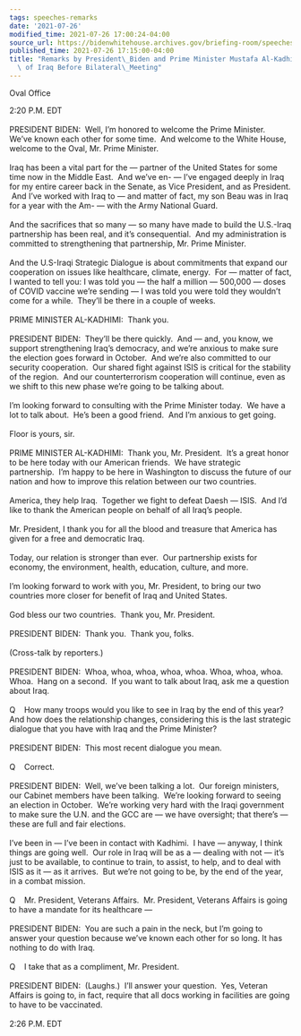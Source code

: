 ```yaml
---
tags: speeches-remarks
date: '2021-07-26'
modified_time: 2021-07-26 17:00:24-04:00
source_url: https://bidenwhitehouse.archives.gov/briefing-room/speeches-remarks/2021/07/26/remarks-by-president-biden-and-prime-minister-mustafa-al-kadhimi-of-the-republic-of-iraq-before-bilateral-meeting/
published_time: 2021-07-26 17:15:00-04:00
title: "Remarks by President\_Biden and Prime Minister Mustafa Al-Kadhimi of the Republic\
  \ of Iraq Before Bilateral\_Meeting"
---
```

 
Oval Office

2:20 P.M. EDT  
   
PRESIDENT BIDEN:  Well, I’m honored to welcome the Prime Minister. 
We’ve known each other for some time.  And welcome to the White House,
welcome to the Oval, Mr. Prime Minister.   
   
Iraq has been a vital part for the — partner of the United States for
some time now in the Middle East.  And we’ve en- — I’ve engaged deeply
in Iraq for my entire career back in the Senate, as Vice President, and
as President.  And I’ve worked with Iraq to — and matter of fact, my son
Beau was in Iraq for a year with the Am- — with the Army National
Guard.   
   
And the sacrifices that so many — so many have made to build the
U.S.-Iraq partnership has been real, and it’s consequential.  And my
administration is committed to strengthening that partnership, Mr. Prime
Minister.  
   
And the U.S-Iraqi Strategic Dialogue is about commitments that expand
our cooperation on issues like healthcare, climate, energy.  For —
matter of fact, I wanted to tell you: I was told you — the half a
million — 500,000 — doses of COVID vaccine we’re sending — I was told
you were told they wouldn’t come for a while.  They’ll be there in a
couple of weeks.  
   
PRIME MINISTER AL-KADHIMI:  Thank you.  
   
PRESIDENT BIDEN:  They’ll be there quickly.  And — and, you know, we
support strengthening Iraq’s democracy, and we’re anxious to make sure
the election goes forward in October.  And we’re also committed to our
security cooperation.  Our shared fight against ISIS is critical for the
stability of the region.  And our counterterrorism cooperation will
continue, even as we shift to this new phase we’re going to be talking
about.  
   
I’m looking forward to consulting with the Prime Minister today.  We
have a lot to talk about.  He’s been a good friend.  And I’m anxious to
get going.  
   
Floor is yours, sir.  
   
PRIME MINISTER AL-KADHIMI:  Thank you, Mr. President.  It’s a great
honor to be here today with our American friends.  We have strategic
partnership.  I’m happy to be here in Washington to discuss the future
of our nation and how to improve this relation between our two
countries.  
   
America, they help Iraq.  Together we fight to defeat Daesh — ISIS.  And
I’d like to thank the American people on behalf of all Iraq’s people.  
   
Mr. President, I thank you for all the blood and treasure that America
has given for a free and democratic Iraq.  
   
Today, our relation is stronger than ever.  Our partnership exists for
economy, the environment, health, education, culture, and more.  
   
I’m looking forward to work with you, Mr. President, to bring our two
countries more closer for benefit of Iraq and United States.  
   
God bless our two countries.  Thank you, Mr. President.  
   
PRESIDENT BIDEN:  Thank you.  Thank you, folks.  
   
(Cross-talk by reporters.)  
   
PRESIDENT BIDEN:  Whoa, whoa, whoa, whoa, whoa. Whoa, whoa, whoa.  Whoa.
 Hang on a second.  If you want to talk about Iraq, ask me a question
about Iraq.  
   
Q    How many troops would you like to see in Iraq by the end of this
year?  And how does the relationship changes, considering this is the
last strategic dialogue that you have with Iraq and the Prime
Minister?  
   
PRESIDENT BIDEN:  This most recent dialogue you mean.  
   
Q    Correct.  
   
PRESIDENT BIDEN:  Well, we’ve been talking a lot.  Our foreign
ministers, our Cabinet members have been talking.  We’re looking forward
to seeing an election in October.  We’re working very hard with the
Iraqi government to make sure the U.N. and the GCC are — we have
oversight; that there’s — these are full and fair elections.  
   
I’ve been in — I’ve been in contact with Kadhimi.  I have — anyway, I
think things are going well.  Our role in Iraq will be as a — dealing
with not — it’s just to be available, to continue to train, to assist,
to help, and to deal with ISIS as it — as it arrives.  But we’re not
going to be, by the end of the year, in a combat mission.  
   
Q    Mr. President, Veterans Affairs.  Mr. President, Veterans Affairs
is going to have a mandate for its healthcare —  
   
PRESIDENT BIDEN:  You are such a pain in the neck, but I’m going to
answer your question because we’ve known each other for so long. It has
nothing to do with Iraq.  
   
Q    I take that as a compliment, Mr. President.  
   
PRESIDENT BIDEN:  (Laughs.)  I’ll answer your question.  Yes, Veteran
Affairs is going to, in fact, require that all docs working in
facilities are going to have to be vaccinated.  
   
2:26 P.M. EDT
